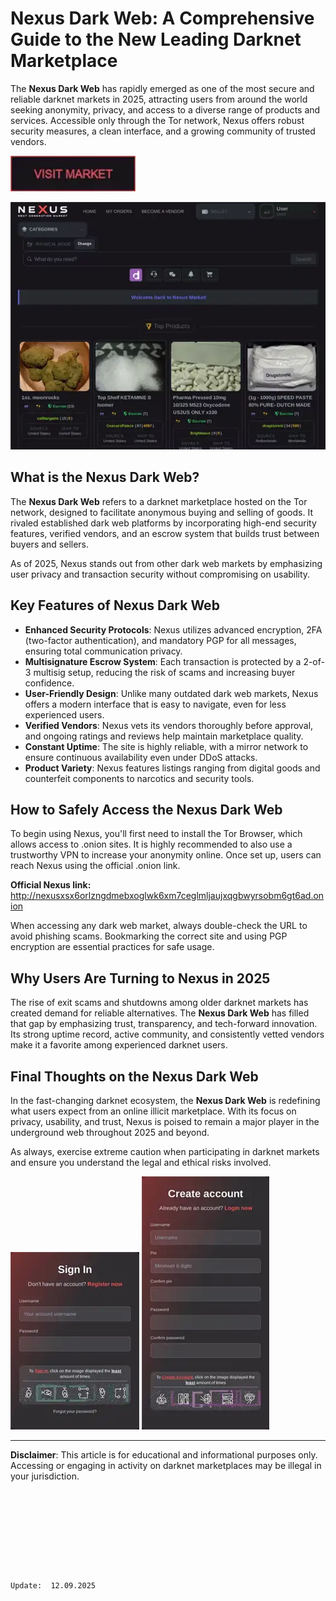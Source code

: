 # Nexus Dark Web: A Comprehensive Guide to the New Leading Darknet Marketplace

The **Nexus Dark Web** has rapidly emerged as one of the most secure and reliable darknet markets in 2025, attracting users from around the world seeking anonymity, privacy, and access to a diverse range of products and services. Accessible only through the Tor network, Nexus offers robust security measures, a clean interface, and a growing community of trusted vendors.

[<img src="/upload/widget.webp" width="200">](http://nexusxsx6orlzngdmebxoglwk6xm7ceglmljaujxqgbwyrsobm6gt6ad.onion)

<a href="http://nexusxsx6orlzngdmebxoglwk6xm7ceglmljaujxqgbwyrsobm6gt6ad.onion"><img src="/upload/window.webp" alt="image" style="max-width: 100%;"></a>


## What is the Nexus Dark Web?

The **Nexus Dark Web** refers to a darknet marketplace hosted on the Tor network, designed to facilitate anonymous buying and selling of goods. It rivaled established dark web platforms by incorporating high-end security features, verified vendors, and an escrow system that builds trust between buyers and sellers.

As of 2025, Nexus stands out from other dark web markets by emphasizing user privacy and transaction security without compromising on usability.

## Key Features of Nexus Dark Web

- **Enhanced Security Protocols**: Nexus utilizes advanced encryption, 2FA (two-factor authentication), and mandatory PGP for all messages, ensuring total communication privacy.
- **Multisignature Escrow System**: Each transaction is protected by a 2-of-3 multisig setup, reducing the risk of scams and increasing buyer confidence.
- **User-Friendly Design**: Unlike many outdated dark web markets, Nexus offers a modern interface that is easy to navigate, even for less experienced users.
- **Verified Vendors**: Nexus vets its vendors thoroughly before approval, and ongoing ratings and reviews help maintain marketplace quality.
- **Constant Uptime**: The site is highly reliable, with a mirror network to ensure continuous availability even under DDoS attacks.
- **Product Variety**: Nexus features listings ranging from digital goods and counterfeit components to narcotics and security tools.

## How to Safely Access the Nexus Dark Web

To begin using Nexus, you'll first need to install the Tor Browser, which allows access to .onion sites. It is highly recommended to also use a trustworthy VPN to increase your anonymity online. Once set up, users can reach Nexus using the official .onion link.

**Official Nexus link:** http://nexusxsx6orlzngdmebxoglwk6xm7ceglmljaujxqgbwyrsobm6gt6ad.onion

When accessing any dark web market, always double-check the URL to avoid phishing scams. Bookmarking the correct site and using PGP encryption are essential practices for safe usage.

## Why Users Are Turning to Nexus in 2025

The rise of exit scams and shutdowns among older darknet markets has created demand for reliable alternatives. The **Nexus Dark Web** has filled that gap by emphasizing trust, transparency, and tech-forward innovation. Its strong uptime record, active community, and consistently vetted vendors make it a favorite among experienced darknet users.

## Final Thoughts on the Nexus Dark Web

In the fast-changing darknet ecosystem, the **Nexus Dark Web** is redefining what users expect from an online illicit marketplace. With its focus on privacy, usability, and trust, Nexus is poised to remain a major player in the underground web throughout 2025 and beyond.

As always, exercise extreme caution when participating in darknet markets and ensure you understand the legal and ethical risks involved.

<a href="http://nexusxsx6orlzngdmebxoglwk6xm7ceglmljaujxqgbwyrsobm6gt6ad.onion"><img src="/upload/mono.webp" style="max-width: 100%;"></a>
<a href="http://nexusxsx6orlzngdmebxoglwk6xm7ceglmljaujxqgbwyrsobm6gt6ad.onion"><img src="/upload/photo.webp" style="max-width: 100%;"></a>

---
**Disclaimer**: This article is for educational and informational purposes only. Accessing or engaging in activity on darknet marketplaces may be illegal in your jurisdiction.
```









Update:  12.09.2025